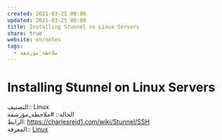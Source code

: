 ```yaml
---  
created: 2021-03-25 00:00  
updated: 2021-03-25 00:00  
title: Installing Stunnel on Linux Servers  
share: true  
website: en/notes  
tags:  
  - ملاحظة_مؤرشفة  
---  
```

  
  
# Installing Stunnel on Linux Servers  
  
التصنيف:: Linux  
الحالة:: #ملاحظة_مؤرشفة  
الرابط: <https://charlesreid1.com/wiki/Stunnel/SSH>  
المعرفة:: [Linux](Linux)  
  
